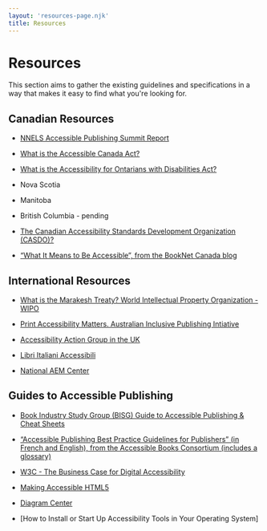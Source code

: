 ```yaml
---
layout: 'resources-page.njk'
title: Resources
---
```

# Resources

This section aims to gather the existing guidelines and specifications in a way that makes it easy to find what you're looking for.

## Canadian Resources
- [NNELS Accessible Publishing Summit Report](https://www.accessiblepublishing.ca/documents_resources/)

- [What is the Accessible Canada Act?](https://www.canada.ca/en/employment-social-development/programs/accessible-people-disabilities.html)

- [What is the Accessibility for Ontarians with Disabilities Act?](https://www.aoda.ca/guide-to-the-act/)

- Nova Scotia

- Manitoba

- British Columbia - pending

- [The Canadian Accessibility Standards Development Organization (CASDO)?](https://www.canada.ca/en/canadian-accessibility-standards-development-organization.html)

- [“What It Means to Be Accessible”, from the BookNet Canada blog](https://www.booknetcanada.ca/blog/2018/1/19/what-it-means-to-be-accessible)

## International Resources
- [What is the Marakesh Treaty? World Intellectual Property Organization - WIPO](https://www.wipo.int/treaties/en/ip/marrakesh/)

- [Print Accessibility Matters. Australian Inclusive Publishing Intiative](https://aipi.com.au/)

- [Accessibility Action Group in the UK](https://www.publishers.org.uk/activities/accessibility/)

- [Libri Italiani Accessibili](https://www.fondazionelia.org/en/)

- [National AEM Center](http://aem.cast.org/)

## Guides to Accessible Publishing
- [Book Industry Study Group (BISG) Guide to Accessible Publishing & Cheat Sheets](https://bisg.org/store/ViewProduct.aspx?ID=13534677)

- [“Accessible Publishing Best Practice Guidelines for Publishers” (in French and English), from the Accessible Books Consortium (includes a glossary)](https://www.accessiblebooksconsortium.org/publishing/en/accessible_best_practice_guidelines_for_publishers.html)

- [W3C - The Business Case for Digital Accessibility](https://www.w3.org/WAI/business-case/)

- [Making Accessible HTML5](https://www.html5accessibility.com/)

- [Diagram Center](http://diagramcenter.org/)

- [How to Install or Start Up Accessibility Tools in Your Operating System]

